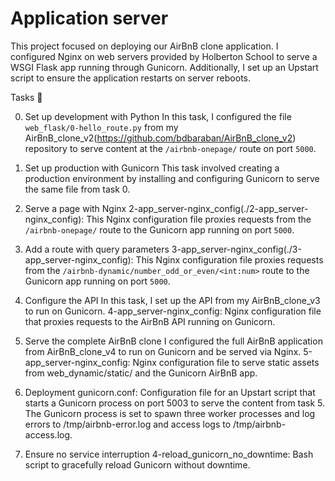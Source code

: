 # Application server

This project focused on deploying our AirBnB clone application. I configured Nginx on web servers provided by Holberton School to serve a WSGI Flask app running through Gunicorn. Additionally, I set up an Upstart script to ensure the application restarts on server reboots.

 Tasks :page_with_curl:

 0. Set up development with Python
   In this task, I configured the file `web_flask/0-hello_route.py` from my
  AirBnB_clone_v2(https://github.com/bdbaraban/AirBnB_clone_v2) repository to serve content
  at the `/airbnb-onepage/` route on port `5000`.

 1. Set up production with Gunicorn
   This task involved creating a production environment by installing and configuring
  Gunicorn to serve the same file from task 0.

 2. Serve a page with Nginx
   2-app_server-nginx_config(./2-app_server-nginx_config): This Nginx configuration file
  proxies requests from the `/airbnb-onepage/` route to the Gunicorn app running on
  port `5000`.

 3. Add a route with query parameters
   3-app_server-nginx_config(./3-app_server-nginx_config): This Nginx configuration file
  proxies requests from the `/airbnb-dynamic/number_odd_or_even/<int:num>` route to the
  Gunicorn app running on port `5000`.

4. Configure the API
In this task, I set up the API from my AirBnB_clone_v3 to run on Gunicorn.
4-app_server-nginx_config: Nginx configuration file that proxies requests to the AirBnB API running on Gunicorn.
5. Serve the complete AirBnB clone
I configured the full AirBnB application from AirBnB_clone_v4 to run on Gunicorn and be served via Nginx.
5-app_server-nginx_config: Nginx configuration file to serve static assets from web_dynamic/static/ and the Gunicorn AirBnB app.
6. Deployment
gunicorn.conf: Configuration file for an Upstart script that starts a Gunicorn process on port 5003 to serve the content from task 5.
The Gunicorn process is set to spawn three worker processes and log errors to /tmp/airbnb-error.log and access logs to /tmp/airbnb-access.log.
7. Ensure no service interruption
4-reload_gunicorn_no_downtime: Bash script to gracefully reload Gunicorn without downtime.



